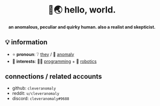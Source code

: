 <h1 align="center">
  👋🌏 hello, world.
</h1>

<h4 align="center"><strong>an anomalous, peculiar and quirky human. also a realist and skepticist.</strong></h4>

<h2>💡 information</h2>
<ul> 
  <li>⭐ <strong>pronoun</strong>: ❔ <u>they</u> / 🎯 <u>anomaly</u></li>
  <li>🎯 <strong>interests</strong>: 👩‍💻 <u>programming</u> + 🤖 <u>robotics</u></li>
</ul>

<h2>connections / related accounts</h2>
<ul>
  <li>github: <code>cleveranomaly</code></li>
  <li>reddit: <code>u/cleveranomaly</code></li>
  <li>discord: <code>cleveranomaly#9688</code></li>
</ul>
